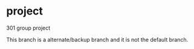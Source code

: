 project
=======

301 group project

This branch is a alternate/backup branch and it is not the default branch. 
